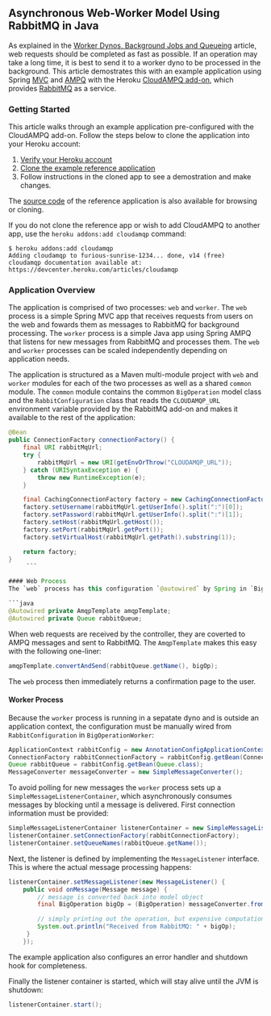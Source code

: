 ## Asynchronous Web-Worker Model Using RabbitMQ in Java

As explained in the [Worker Dynos, Background Jobs and Queueing](background-jobs-queueing) article, web requests
should be completed as fast as possible. If an operation may take a long time, it is best to send it to a worker
dyno to be processed in the background. This article demostrates this with an example application using Spring
[MVC](http://static.springsource.org/spring/docs/current/spring-framework-reference/html/mvc.html) and
[AMPQ](http://www.springsource.org/spring-amqp) with the Heroku [CloudAMPQ add-on](https://addons.heroku.com/cloudamqp),
which provides [RabbitMQ](http://www.rabbitmq.com/) as a service.

### Getting Started

This article walks through an example application pre-configured with the CloudAMPQ add-on.
Follow the steps below to clone the application into your Heroku account:

1. [Verify your Heroku account](https://heroku.com/confirm)
2. [Clone the example reference application](https://api.heroku.com/myapps/devcenter-java-web-worker/clone)
3. Follow instructions in the cloned app to see a demostration and make changes.

The [source code](https://github.com/heroku/devcenter-java-web-worker) of the reference application is also available for browsing or cloning.

If you do not clone the reference app or wish to add CloudAMPQ to another app, use the `heroku addons:add cloudamqp` command:

```sh-session
$ heroku addons:add cloudamqp
Adding cloudamqp to furious-sunrise-1234... done, v14 (free)
cloudamqp documentation available at: https://devcenter.heroku.com/articles/cloudamqp
```

### Application Overview

The application is comprised of two processes: `web` and `worker`.
The `web` process is a simple Spring MVC app that receives requests from users on the web and fowards them as messages to RabbitMQ for background processing.
The `worker` process is a simple Java app using Spring AMPQ that listens for new messages from RabbitMQ and processes them.
The `web` and `worker` processes can be scaled independently depending on application needs.

The application is structured as a Maven multi-module project with `web` and `worker` modules for each of the two
processes as well as a shared `common` module. The `common` module contains the common `BigOperation` model class and the
`RabbitConfiguration` class that reads the `CLOUDAMQP_URL` environment variable provided by the RabbitMQ add-on and
makes it available to the rest of the application:

```java
@Bean
public ConnectionFactory connectionFactory() {
    final URI rabbitMqUrl;
    try {
        rabbitMqUrl = new URI(getEnvOrThrow("CLOUDAMQP_URL"));
    } catch (URISyntaxException e) {
        throw new RuntimeException(e);
    }

    final CachingConnectionFactory factory = new CachingConnectionFactory();
    factory.setUsername(rabbitMqUrl.getUserInfo().split(":")[0]);
    factory.setPassword(rabbitMqUrl.getUserInfo().split(":")[1]);
    factory.setHost(rabbitMqUrl.getHost());
    factory.setPort(rabbitMqUrl.getPort());
    factory.setVirtualHost(rabbitMqUrl.getPath().substring(1));

    return factory;
}
     ```

#### Web Process
The `web` process has this configuration `@autowired` by Spring in `BigOperationWebController`:

```java
@Autowired private AmqpTemplate amqpTemplate;
@Autowired private Queue rabbitQueue;
```

When web requests are received by the controller, they are coverted to AMPQ messages and sent to RabbitMQ.
The `AmqpTemplate` makes this easy with the following one-liner:

```java
amqpTemplate.convertAndSend(rabbitQueue.getName(), bigOp);
```

The `web` process then immediately returns a confirmation page to the user.

#### Worker Process

Because the `worker` process is running in a sepatate dyno and is outside an application context,
the configuration must be manually wired from `RabbitConfiguration` in `BigOperationWorker`:

```java
ApplicationContext rabbitConfig = new AnnotationConfigApplicationContext(RabbitConfiguration.class);
ConnectionFactory rabbitConnectionFactory = rabbitConfig.getBean(ConnectionFactory.class);
Queue rabbitQueue = rabbitConfig.getBean(Queue.class);
MessageConverter messageConverter = new SimpleMessageConverter();
```

To avoid polling for new messages the `worker` process sets up a `SimpleMessageListenerContainer`, which asynchronously
consumes messages by blocking until a message is delivered. First connection information must be provided:

```java
SimpleMessageListenerContainer listenerContainer = new SimpleMessageListenerContainer();
listenerContainer.setConnectionFactory(rabbitConnectionFactory);
listenerContainer.setQueueNames(rabbitQueue.getName());
```

 Next, the listener is defined by implementing the `MessageListener` interface. This is where the actual message processing happens:

```java
listenerContainer.setMessageListener(new MessageListener() {
    public void onMessage(Message message) {
        // message is converted back into model object
        final BigOperation bigOp = (BigOperation) messageConverter.fromMessage(message);

        // simply printing out the operation, but expensive computation could happen here
        System.out.println("Received from RabbitMQ: " + bigOp);
     }
    });
```

The example application also configures an error handler and shutdown hook for completeness.

Finally the listener container is started, which will stay alive until the JVM is shutdown:

```java
listenerContainer.start();
```
